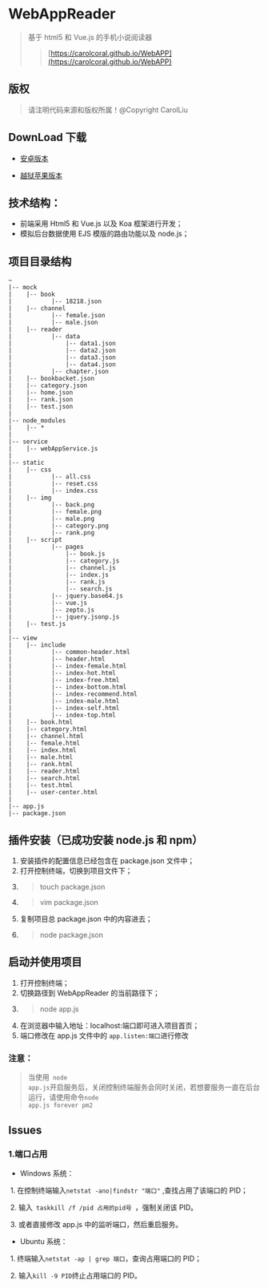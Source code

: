 # WebAppReader

> 基于 html5 和 Vue.js 的手机小说阅读器 
>> [https://carolcoral.github.io/WebAPP](https://carolcoral.github.io/WebAPP)

## 版权

>请注明代码来源和版权所属！@Copyright CarolLiu

## DownLoad 下载

* [安卓版本](https://raw.githubusercontent.com/carolcoral/WebAPP/master/WebAppReader.apk)

* [越狱苹果版本](https://raw.githubusercontent.com/carolcoral/WebAPP/master/WebAppReader.ipa)

## 技术结构：
* 前端采用 Html5 和 Vue.js 以及 Koa 框架进行开发；
* 模拟后台数据使用 EJS 模版的路由功能以及 node.js；

## 项目目录结构
```
~
|-- mock
|    |-- book
|           |-- 18218.json
|    |-- channel
|           |-- female.json
|           |-- male.json
|    |-- reader
|           |-- data
|               |-- data1.json
|               |-- data2.json
|               |-- data3.json
|               |-- data4.json
|           |-- chapter.json
|    |-- bookbacket.json
|    |-- category.json
|    |-- home.json
|    |-- rank.json
|    |-- test.json
|
|-- node_modules
|    |-- *
|
|-- service
|    |-- webAppService.js
|
|-- static
|    |-- css
|           |-- all.css
|           |-- reset.css
|           |-- index.css
|    |-- img
|           |-- back.png
|           |-- female.png
|           |-- male.png
|           |-- category.png
|           |-- rank.png
|    |-- script
|           |-- pages
|               |-- book.js
|               |-- category.js
|               |-- channel.js
|               |-- index.js
|               |-- rank.js
|               |-- search.js
|           |-- jquery.base64.js
|           |-- vue.js
|           |-- zepto.js
|           |-- jquery.jsonp.js
|    |-- test.js
|
|-- view
|    |-- include
|           |-- common-header.html
|           |-- header.html
|           |-- index-female.html
|           |-- index-hot.html
|           |-- index-free.html
|           |-- index-bottom.html
|           |-- index-recommend.html
|           |-- index-male.html
|           |-- index-self.html
|           |-- index-top.html
|    |-- book.html
|    |-- category.html
|    |-- channel.html
|    |-- female.html
|    |-- index.html
|    |-- male.html
|    |-- rank.html
|    |-- reader.html
|    |-- search.html
|    |-- test.html
|    |-- user-center.html
|
|-- app.js
|-- package.json

```

## 插件安装（已成功安装 node.js 和 npm）
1. 安装插件的配置信息已经包含在 package.json 文件中；
2. 打开控制终端，切换到项目文件下；
3. >touch package.json
4. >vim package.json
5. 复制项目总 package.json 中的内容进去；
6. >node package.json

## 启动并使用项目
1. 打开控制终端；
2. 切换路径到 WebAppReader 的当前路径下；
3. >node app.js
4. 在浏览器中输入地址：localhost:端口即可进入项目首页；
5. 端口修改在 app.js 文件中的 <code>app.listen:端口</code>进行修改

### 注意：

>当使用<code> node app.js</code>开启服务后，关闭控制终端服务会同时关闭，若想要服务一直在后台运行，请使用命令<code>node app.js forever pm2</code>

## Issues
### 1.端口占用
 * Windows 系统：
 
  1. 在控制终端输入<code>netstat -ano|findstr "端口"</code> ,查找占用了该端口的 PID；
  
  2. 输入<code> taskkill /f /pid 占用的pid号 </code>，强制关闭该 PID。
  
  3. 或者直接修改 app.js 中的监听端口，然后重启服务。
  
 * Ubuntu 系统：
 
  1. 终端输入<code>netstat -ap | grep 端口</code>，查询占用端口的 PID；
  
  2. 输入<code>kill -9 PID</code>终止占用端口的 PID。
